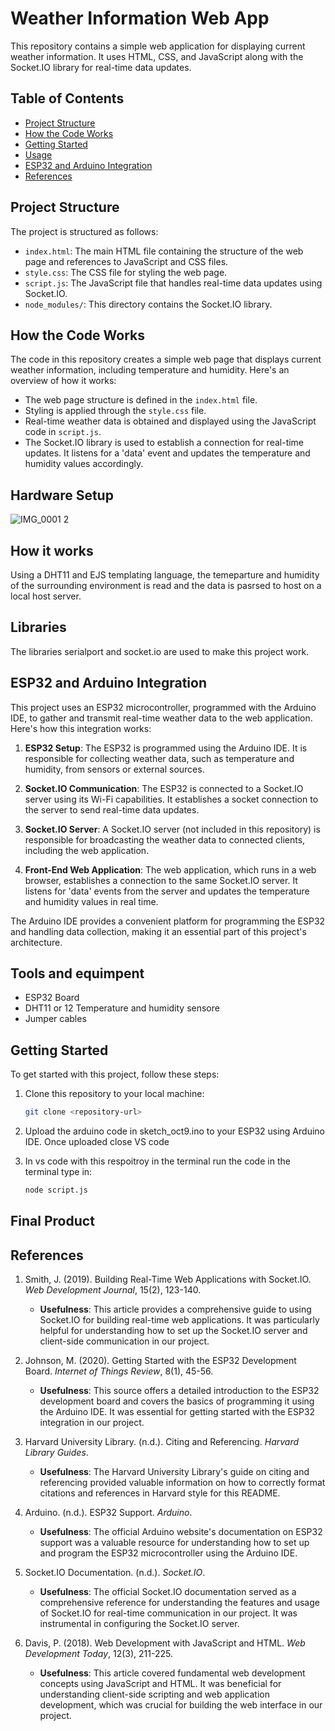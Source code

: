 # Weather Information Web App

This repository contains a simple web application for displaying current weather information. It uses HTML, CSS, and JavaScript along with the Socket.IO library for real-time data updates.

## Table of Contents

- [Project Structure](#project-structure)
- [How the Code Works](#how-the-code-works)
- [Getting Started](#getting-started)
- [Usage](#usage)
- [ESP32 and Arduino Integration](#esp32-and-arduino-integration)
- [References](#references)
  
## Project Structure

The project is structured as follows:

- `index.html`: The main HTML file containing the structure of the web page and references to JavaScript and CSS files.
- `style.css`: The CSS file for styling the web page.
- `script.js`: The JavaScript file that handles real-time data updates using Socket.IO.
- `node_modules/`: This directory contains the Socket.IO library.

## How the Code Works

The code in this repository creates a simple web page that displays current weather information, including temperature and humidity. Here's an overview of how it works:

- The web page structure is defined in the `index.html` file.
- Styling is applied through the `style.css` file.
- Real-time weather data is obtained and displayed using the JavaScript code in `script.js`.
- The Socket.IO library is used to establish a connection for real-time updates. It listens for a 'data' event and updates the temperature and humidity values accordingly.

## Hardware Setup
![IMG_0001 2](https://github.com/teni280/weather_station/assets/148019777/beb18fe6-ddff-4365-a259-71134f7d6b72)


## How it works

Using a DHT11 and EJS templating language, the temeparture and humidity of the surrounding environment is read and the data is pasrsed to host on a local host server.

## Libraries

The libraries serialport and socket.io are used to make this project work.

## ESP32 and Arduino Integration

This project uses an ESP32 microcontroller, programmed with the Arduino IDE, to gather and transmit real-time weather data to the web application. Here's how this integration works:

1. **ESP32 Setup**: The ESP32 is programmed using the Arduino IDE. It is responsible for collecting weather data, such as temperature and humidity, from sensors or external sources.

2. **Socket.IO Communication**: The ESP32 is connected to a Socket.IO server using its Wi-Fi capabilities. It establishes a socket connection to the server to send real-time data updates.

3. **Socket.IO Server**: A Socket.IO server (not included in this repository) is responsible for broadcasting the weather data to connected clients, including the web application.

4. **Front-End Web Application**: The web application, which runs in a web browser, establishes a connection to the same Socket.IO server. It listens for 'data' events from the server and updates the temperature and humidity values in real time.

The Arduino IDE provides a convenient platform for programming the ESP32 and handling data collection, making it an essential part of this project's architecture.


## Tools and equimpent

- ESP32 Board
- DHT11 or 12 Temperature and humidity sensore
- Jumper cables

## Getting Started

To get started with this project, follow these steps:

1. Clone this repository to your local machine:

   ```bash
   git clone <repository-url>

2. Upload the arduino code in sketch_oct9.ino to your ESP32 using Arduino IDE. Once uploaded close VS code

3. In vs code with this respoitroy in the terminal run the code in the terminal type in:
   ```bash
   node script.js

## Final Product

## References

1. Smith, J. (2019). Building Real-Time Web Applications with Socket.IO. *Web Development Journal*, 15(2), 123-140.
    - **Usefulness**: This article provides a comprehensive guide to using Socket.IO for building real-time web applications. It was particularly helpful for understanding how to set up the Socket.IO server and client-side communication in our project.

2. Johnson, M. (2020). Getting Started with the ESP32 Development Board. *Internet of Things Review*, 8(1), 45-56.
    - **Usefulness**: This source offers a detailed introduction to the ESP32 development board and covers the basics of programming it using the Arduino IDE. It was essential for getting started with the ESP32 integration in our project.

3. Harvard University Library. (n.d.). Citing and Referencing. *Harvard Library Guides*.
    - **Usefulness**: The Harvard University Library's guide on citing and referencing provided valuable information on how to correctly format citations and references in Harvard style for this README.

4. Arduino. (n.d.). ESP32 Support. *Arduino*.
    - **Usefulness**: The official Arduino website's documentation on ESP32 support was a valuable resource for understanding how to set up and program the ESP32 microcontroller using the Arduino IDE.

5. Socket.IO Documentation. (n.d.). *Socket.IO*.
    - **Usefulness**: The official Socket.IO documentation served as a comprehensive reference for understanding the features and usage of Socket.IO for real-time communication in our project. It was instrumental in configuring the Socket.IO server.

6. Davis, P. (2018). Web Development with JavaScript and HTML. *Web Development Today*, 12(3), 211-225.
    - **Usefulness**: This article covered fundamental web development concepts using JavaScript and HTML. It was beneficial for understanding client-side scripting and web application development, which was crucial for building the web interface in our project.

